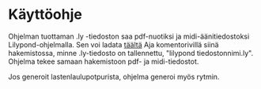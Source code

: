 # Käyttöohje

Ohjelman tuottaman .ly -tiedoston saa pdf-nuotiksi ja midi-äänitiedostoksi Lilypond-ohjelmalla. Sen voi ladata [täältä](https://lilypond.org/download.html)
Aja komentorivillä siinä hakemistossa, minne .ly-tiedosto on tallennettu, "lilypond tiedostonnimi.ly". Ohjelma tekee samaan hakemistoon pdf- ja midi-tiedostot. 

Jos generoit lastenlaulupotpurista, ohjelma generoi myös rytmin. 
